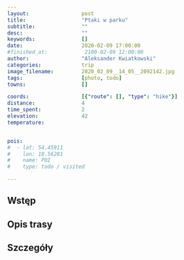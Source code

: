 ```yaml
---
layout:                 post
title:                  "Ptaki w parku"
subtitle:               ""
desc:                   ""
keywords:               []
date:                   2020-02-09 17:00:00
#finished_at:            2100-02-09 12:00:00
author:                 "Aleksander Kwiatkowski"
categories:             trip
image_filename:         2020_02_09__14_05__2092142.jpg
tags:                   [photo, todo]
towns:                  []

coords:                 [{"route": [], "type": "hike"}]
distance:               4
time_spent:             2
elevation:              42
temperature:            


pois:
#  - lat: 54.45911
#    lon: 18.56281
#    name: POI
#    type: todo / visited

---
```



## Wstęp

## Opis trasy

## Szczegóły
